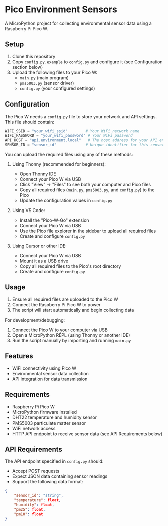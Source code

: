 # Pico Environment Sensors

A MicroPython project for collecting environmental sensor data using a Raspberry Pi Pico W.

## Setup

1. Clone this repository
2. Copy `config.py.example` to `config.py` and configure it (see Configuration section below)
3. Upload the following files to your Pico W:
   - `main.py` (main program)
   - `pms5003.py` (sensor driver)
   - `config.py` (your configured settings)

## Configuration

The Pico W needs a `config.py` file to store your network and API settings. This file should contain:

```python
WIFI_SSID = "your_wifi_ssid"        # Your WiFi network name
WIFI_PASSWORD = "your_wifi_password" # Your WiFi password
API_HOST = "api.environment.local"   # The host address for your API endpoint
SENSOR_ID = "sensor_id"             # Unique identifier for this sensor
```

You can upload the required files using any of these methods:

1. Using Thonny (recommended for beginners):
   - Open Thonny IDE
   - Connect your Pico W via USB
   - Click "View" → "Files" to see both your computer and Pico files
   - Copy all required files (`main.py`, `pms5003.py`, and `config.py`) to the Pico
   - Update the configuration values in `config.py`

2. Using VS Code:
   - Install the "Pico-W-Go" extension
   - Connect your Pico W via USB
   - Use the Pico file explorer in the sidebar to upload all required files
   - Create and configure `config.py`

3. Using Cursor or other IDE:
   - Connect your Pico W via USB
   - Mount it as a USB drive
   - Copy all required files to the Pico's root directory
   - Create and configure `config.py`

## Usage

1. Ensure all required files are uploaded to the Pico W
2. Connect the Raspberry Pi Pico W to power
3. The script will start automatically and begin collecting data

For development/debugging:
1. Connect the Pico W to your computer via USB
2. Open a MicroPython REPL (using Thonny or another IDE)
3. Run the script manually by importing and running `main.py`

## Features

- WiFi connectivity using Pico W
- Environmental sensor data collection
- API integration for data transmission

## Requirements

- Raspberry Pi Pico W
- MicroPython firmware installed
- DHT22 temperature and humidity sensor
- PMS5003 particulate matter sensor
- WiFi network access
- HTTP API endpoint to receive sensor data (see API Requirements below)

## API Requirements

The API endpoint specified in `config.py` should:
- Accept POST requests
- Expect JSON data containing sensor readings
- Support the following data format:
```json
{
    "sensor_id": "string",
    "temperature": float,
    "humidity": float,
    "pm25": float,
    "pm10": float
}
```
